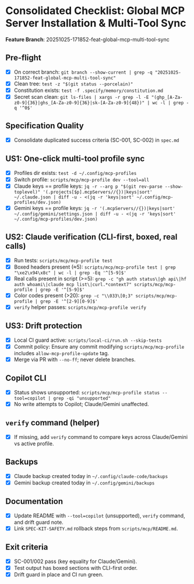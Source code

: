 # Consolidated Checklist: Global MCP Server Installation & Multi-Tool Sync

**Feature Branch**: 20251025-171852-feat-global-mcp-multi-tool-sync

## Pre-flight
- [X] On correct branch: `git branch --show-current | grep -q "20251025-171852-feat-global-mcp-multi-tool-sync"`
- [X] Clean tree: `test -z "$(git status --porcelain)"`
- [X] Constitution exists: `test -f .specify/memory/constitution.md`
- [X] Secret scan clean: `git ls-files | xargs -r grep -l -E "(ghp_[A-Za-z0-9]{36}|ghs_[A-Za-z0-9]{36}|sk-[A-Za-z0-9]{48})" | wc -l | grep -q '^0$'`

## Specification Quality
- [X] Consolidate duplicated success criteria (SC-001, SC-002) in `spec.md`

## US1: One-click multi-tool profile sync
- [X] Profiles dir exists: `test -d ~/.config/mcp-profiles`
- [X] Switch profile: `scripts/mcp/mcp-profile dev --tool=all`
- [X] Claude keys == profile keys: `jq -r --arg p "$(git rev-parse --show-toplevel)" '(.projects[$p].mcpServers//{})|keys|sort' ~/.claude.json | diff -u - <(jq -r 'keys|sort' ~/.config/mcp-profiles/dev.json)`
- [X] Gemini keys == profile keys: `jq -r '(.mcpServers//{})|keys|sort' ~/.config/gemini/settings.json | diff -u - <(jq -r 'keys|sort' ~/.config/mcp-profiles/dev.json)`

## US2: Claude verification (CLI-first, boxed, real calls)
- [X] Run tests: `scripts/mcp/mcp-profile test`
- [X] Boxed headers present (≈5): `scripts/mcp/mcp-profile test | grep "\xe2\x94\x8c" | wc -l | grep -Eq '^[5-9]$'`
- [X] Real calls present in script (>=5): `grep -c "gh auth status\|gh api\|hf auth whoami\|claude mcp list\|curl.*context7" scripts/mcp/mcp-profile | grep -E '^[5-9]$'`
- [X] Color codes present (>20): `grep -c "\\033\[0;3" scripts/mcp/mcp-profile | grep -E '^[2-9][0-9]$'`
- [X] `verify` helper passes: `scripts/mcp/mcp-profile verify`

## US3: Drift protection
- [X] Local CI guard active: `scripts/local-ci/run.sh --skip-tests`
- [X] Commit policy: Ensure any commit modifying `scripts/mcp/mcp-profile` includes `allow-mcp-profile-update` tag.
- [X] Merge via PR with `--no-ff`; never delete branches.

## Copilot CLI
- [X] Status shows unsupported: `scripts/mcp/mcp-profile status --tool=copilot | grep -qi "unsupported"`
- [X] No write attempts to Copilot; Claude/Gemini unaffected.

## `verify` command (helper)
- [X] If missing, add `verify` command to compare keys across Claude/Gemini vs active profile.

## Backups
- [X] Claude backup created today in `~/.config/claude-code/backups`
- [X] Gemini backup created today in `~/.config/gemini/backups`

## Documentation
- [X] Update README with `--tool=copilot` (unsupported), `verify` command, and drift guard note.
- [X] Link `SPEC-KIT-SAFETY.md` rollback steps from `scripts/mcp/README.md`.

## Exit criteria
- [X] SC-001/002 pass (key equality for Claude/Gemini).
- [X] Test output has boxed sections with CLI-first order.
- [X] Drift guard in place and CI run green.
